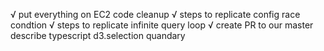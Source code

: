 √ put everything on EC2
code cleanup
√ steps to replicate config race condtion
√ steps to replicate infinite query loop
√ create PR to our master
describe typescript d3.selection quandary
